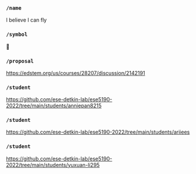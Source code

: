 ### `/name`
I believe I can fly
### `/symbol`
🐣
### `/proposal`
https://edstem.org/us/courses/28207/discussion/2142191
### `/student`
https://github.com/ese-detkin-lab/ese5190-2022/tree/main/students/anniepan8215
### `/student`
https://github.com/ese-detkin-lab/ese5190-2022/tree/main/students/ariiees
### `/student`
https://github.com/ese-detkin-lab/ese5190-2022/tree/main/students/yuxuan-li295
